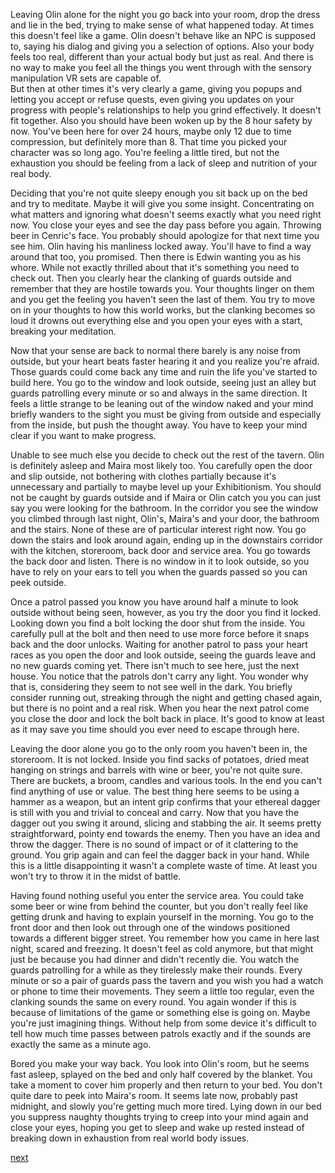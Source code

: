 Leaving Olin alone for the night you go back into your room, drop the dress and lie in the bed, trying to make sense of what happened today. At times this doesn't feel like a game. Olin doesn't behave like an NPC is supposed to, saying his dialog and giving you a selection of options. Also your body feels too real, different than your actual body but just as real. And there is no way to make you feel all the things you went through with the sensory manipulation VR sets are capable of.  
But then at other times it's very clearly a game, giving you popups and letting you accept or refuse quests, even giving you updates on your progress with people's relationships to help you grind effectively. It doesn't fit together. Also you should have been woken up by the 8 hour safety by now. You've been here for over 24 hours, maybe only 12 due to time compression, but definitely more than 8. That time you picked your character was so long ago. You're feeling a little tired, but not the exhaustion you should be feeling from a lack of sleep and nutrition of your real body.

Deciding that you're not quite sleepy enough you sit back up on the bed and try to meditate. Maybe it will give you some insight. Concentrating on what matters and ignoring what doesn't seems exactly what you need right now. You close your eyes and see the day pass before you again. Throwing beer in Cenric's face. You probably should apologize for that next time you see him. Olin having his manliness locked away. You'll have to find a way around that too, you promised. Then there is Edwin wanting you as his whore. While not exactly thrilled about that it's something you need to check out. Then you clearly hear the clanking of guards outside and remember that they are hostile towards you. Your thoughts linger on them and you get the feeling you haven't seen the last of them. You try to move on in your thoughts to how this world works, but the clanking becomes so loud it drowns out everything else and you open your eyes with a start, breaking your meditation.

Now that your sense are back to normal there barely is any noise from outside, but your heart beats faster hearing it and you realize you're afraid. Those guards could come back any time and ruin the life you've started to build here. You go to the window and look outside, seeing just an alley but guards patrolling every minute or so and always in the same direction. It feels a little strange to be leaning out of the window naked and your mind briefly wanders to the sight you must be giving from outside and especially from the inside, but push the thought away. You have to keep your mind clear if you want to make progress.

Unable to see much else you decide to check out the rest of the tavern. Olin is definitely asleep and Maira most likely too. You carefully open the door and slip outside, not bothering with clothes partially because it's unnecessary and partially to maybe level up your Exhibitionism. You should not be caught by guards outside and if Maira or Olin catch you you can just say you were looking for the bathroom. In the corridor you see the window you climbed through last night, Olin's, Maira's and your door, the bathroom and the stairs. None of these are of particular interest right now. You go down the stairs and look around again, ending up in the downstairs corridor with the kitchen, storeroom, back door and service area. You go towards the back door and listen. There is no window in it to look outside, so you have to rely on your ears to tell you when the guards passed so you can peek outside.

Once a patrol passed you know you have around half a minute to look outside without being seen, however, as you try the door you find it locked. Looking down you find a bolt locking the door shut from the inside. You carefully pull at the bolt and then need to use more force before it snaps back and the door unlocks. Waiting for another patrol to pass your heart races as you open the door and look outside, seeing the guards leave and no new guards coming yet. There isn't much to see here, just the next house. You notice that the patrols don't carry any light. You wonder why that is, considering they seem to not see well in the dark. You briefly consider running out, streaking through the night and getting chased again, but there is no point and a real risk. When you hear the next patrol come you close the door and lock the bolt back in place. It's good to know at least as it may save you time should you ever need to escape through here.

Leaving the door alone you go to the only room you haven't been in, the storeroom. It is not locked. Inside you find sacks of potatoes, dried meat hanging on strings and barrels with wine or beer, you're not quite sure. There are buckets, a broom, candles and various tools. In the end you can't find anything of use or value. The best thing here seems to be using a hammer as a weapon, but an intent grip confirms that your ethereal dagger is still with you and trivial to conceal and carry. Now that you have the dagger out you swing it around, slicing and stabbing the air. It seems pretty straightforward, pointy end towards the enemy. Then you have an idea and throw the dagger. There is no sound of impact or of it clattering to the ground. You grip again and can feel the dagger back in your hand. While this is a little disappointing it wasn't a complete waste of time. At least you won't try to throw it in the midst of battle.

Having found nothing useful you enter the service area. You could take some beer or wine from behind the counter, but you don't really feel like getting drunk and having to explain yourself in the morning. You go to the front door and then look out through one of the windows positioned towards a different bigger street. You remember how you came in here last night, scared and freezing. It doesn't feel as cold anymore, but that might just be because you had dinner and didn't recently die. You watch the guards patrolling for a while as they tirelessly make their rounds. Every minute or so a pair of guards pass the tavern and you wish you had a watch or phone to time their movements. They seem a little too regular, even the clanking sounds the same on every round. You again wonder if this is because of limitations of the game or something else is going on. Maybe you're just imagining things. Without help from some device it's difficult to tell how much time passes between patrols exactly and if the sounds are exactly the same as a minute ago.

Bored you make your way back. You look into Olin's room, but he seems fast asleep, splayed on the bed and only half covered by the blanket. You take a moment to cover him properly and then return to your bed. You don't quite dare to peek into Maira's room. It seems late now, probably past midnight, and slowly you're getting much more tired. Lying down in our bed you suppress naughty thoughts trying to creep into your mind again and close your eyes, hoping you get to sleep and wake up rested instead of breaking down in exhaustion from real world body issues.

[next](ch13.md)